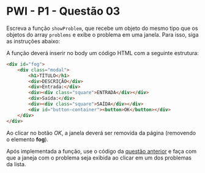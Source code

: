 # PWI - P1 - Questão 03

Escreva a função `showProblem`, que recebe um objeto do mesmo tipo que os objetos do array `problems` e exibe o problema em uma janela. Para isso, siga as instruções abaixo:

A função deverá inserir no body um código HTML com a seguinte estrutura:

```html
<div id="fog">
    <div class="modal">
        <h1>TÍTULO</h1>
        <div>DESCRIÇÃO</div>
        <div>Entrada:</div>
        <div><div class="square">ENTRADA</div></div>
        <div>Saída:</div>
        <div><div class="square">SAÍDA</div></div>
        <div id="button-container"><button>OK</button></div>
    </div>
</div>
```

Ao clicar no botão _OK_, a janela deverá ser removida da página (removendo o elemento **fog**).

Após implementada a função, use o código da [questão anterior](../q2) e faça com que a janeja com o problema seja exibida ao clicar em um dos problemas da lista.